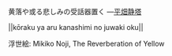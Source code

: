 黄落や或る悲しみの受話器置く
—[平畑静塔](https://ja.wikipedia.org/wiki/平畑静塔)

||kōraku ya aru kanashimi no juwaki oku||

浮世絵: Mikiko Noji, The Reverberation of Yellow